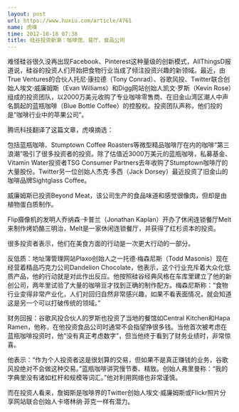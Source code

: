 ```yaml
---
layout: post
url: https://www.huxiu.com/article/4761
name: 虎嗅
time: 2012-10-18 07:38
title: 硅谷投资新潮：咖啡馆、餐厅、食品公司
---
```

难怪硅谷很久没再出现Facebook、Pinterest这种量级的创新模式，AllThingsD报道说，硅谷的投资人们开始把食物行业当成了倾注投资兴趣的新领域。最近，由True Ventures的合伙人托尼·康拉德（Tony Conrad）、谷歌风投、Twitter联合创始人埃文·威廉姆斯（Evan Williams）和Digg网站创始人凯文·罗斯（Kevin Rose）组成的投资团队，以2000万美元收购了专业咖啡零售商、在旧金山湾区潮人中声名鹊起的蓝瓶咖啡（Blue Bottle Coffee）的控股权。投资团队声称，他们投的是“咖啡行业中的苹果公司”。

腾讯科技翻译了这篇文章，虎嗅摘选：

包括蓝瓶咖啡、Stumptown Coffee Roasters等微型精品咖啡厅在内的咖啡“第三浪潮”吸引了很多投资者的投资。除了估值近3000万美元的蓝瓶咖啡，私募基金、Vitamin Water投资者TSG Consumer Partners去年收购了Stumptown咖啡厅的大量股份。Twitter另一位创始人杰克·多西（Jack Dorsey）最近投资了旧金山的咖啡品牌Sightglass Coffee。

威廉姆斯已投资Beyond Meat，该公司生产的食品味道和感觉很像肉，但却是由植物蛋白质制作。

Flip摄像机的发明人乔纳森·卡普兰（Jonathan Kaplan）开办了休闲连锁餐厅Melt来制作烤奶酪三明治，Melt是一家休闲连锁餐厅，并获得了红杉资本的投资。

很多投资者表示，他们在美食方面的行动是一次更大行动的一部分。

反低质：地址簿管理网站Plaxo创始人之一托德·梅森尼斯（Todd Masonis）现在经营着精品巧克力公司Dandelion Chocolate，他表示，这个行业充斥着大众化低质产品，他的行动就是对此作出反应。他按照硅谷经典风格在车库里建立了他的新创公司，两年里试验了大量的咖啡豆才找到正确的制作配方。梅森尼斯称：“食物行业变得非常产业化，人们对回归自然非常感兴趣，如果不看表面情况，就会知道这是另一个可以打破传统的领域。”

财务回报：谷歌风投合伙人的罗斯也投资了当地的餐馆如Central Kitchen和Hapa Ramen，他称，在他投资食品公司时通常不会指望挣很多钱。当他首次被考虑在蓝瓶咖啡投资时，他“没有真正考虑数字”，但当他终于看到了财务业绩时，非常惊喜。

他表示：“作为个人投资者这是很划算的交易，但如果不是真正赚钱的业务，谷歌风投绝对不会做这种交易。”蓝瓶咖啡讲究慢节奏、精致。创始人弗里曼称：“我的字典里没有诸如杠杆和规模等词汇。”他对利用网络也非常谨慎。

而在投资人看来，詹姆斯是咖啡界的Twitter创始人埃文·威廉姆斯或Flickr照片分享网站联合创始人卡塔林纳·菲克一样有潜力。

